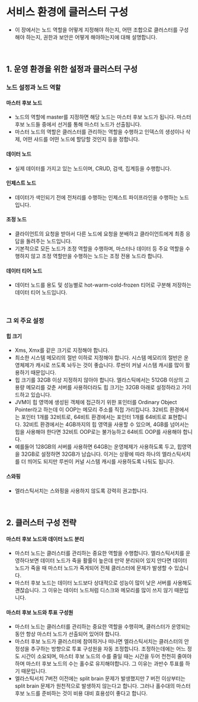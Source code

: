 # 서비스 환경에 클러스터 구성

- 이 장에서는 노드 역할을 어떻게 지정해야 하는지, 어떤 조합으로 클러스터를 구성해야 하는지, 권한과 보안은 어떻게 해야하는지에 대해 설명합니다.

<br>

## 1. 운영 환경을 위한 설정과 클러스터 구성

### 노드 설정과 노드 역할

#### 마스터 후보 노드

- 노드의 역할에 master를 지정하면 해당 노드는 마스터 후보 노드가 됩니다. 마스터 후보 노드들 중에서 선거를 통해 마스터 노드가 선출됩니다.
- 마스터 노드의 역할은 클러스터를 관리하는 역할을 수행하고 인덱스의 생성이나 삭제, 어떤 샤드를 어떤 노드에 할당할 것인지 등을 정합니다.

#### 데이터 노드

- 실제 데이터를 가지고 있는 노드이며, CRUD, 검색, 집계등을 수행합니다.

#### 인제스트 노드

- 데이터가 색인되기 전에 전처리를 수행하는 인제스트 파이프라인을 수행하는 노드입니다.

#### 조정 노드

- 클라이언트의 요청을 받아서 다른 노드에 요청을 분배하고 클라이언트에게 최종 응답을 돌려주는 노드입니다.
- 기본적으로 모든 노드가 조정 역할을 수행하며, 마스터나 데이터 등 주요 역할을 수행하지 않고 조정 역할만을 수행하는 노드는 조정 전용 노드라 합니다.

#### 데이터 티어 노드

- 데이터 노드를 용도 및 성능별로 hot-warm-cold-frozen 티어로 구분해 저장하는 데이터 티어 노드입니다.

<br>

### 그 외 주요 설정

#### 힙 크기 

- Xms, Xmx를 같은 크기로 지정해야 합니다.
- 최소한 시스템 메모리의 절반 이하로 지정해야 합니다. 시스템 메모리의 절반은 운영체제가 캐시로 쓰도록 놔두는 것이 좋습니다. 루씬이 커널 시스템 캐시를 많이 활용하기 때문입니다.
- 힙 크기를 32GB 이상 지정하지 않아야 합니다. 엘라스틱에서는 512GB 이상의 고용량 메모리를 갖춘 서버를 사용하더라도 힙 크기는 32GB 아래로 설정하라고 가이드하고 있습니다.
- JVM이 힙 영역에 생성된 객체에 접근하기 위한 포인터를 Ordinary Object Pointer라고 하는데 이 OOP는 메모리 주소를 직접 가리킵니다. 32비트 환경에서는 포인터 1개를 32비트로, 64비트 환경에서는 포인터 1개를 64비트로 표현합니다.
32비트 환경에서는 4GB까지의 힙 영역을 사용할 수 있으며, 4GB를 넘어서는 힙을 사용해야 한다면 32비트 OOP로는 불가능하고 64비트 OOP를 사용해야 합니다.
- 예를들어 128GB의 서버를 사용하면 64GB는 운영체제가 사용하도록 두고, 힙영역을 32GB로 설정하면 32GB가 남습니다. 이거는 상황에 따라 하나의 엘라스틱서치를 더 띄어도 되지만 루씬이 커널 시스템 캐시를 사용하도록 나둬도 됩니다.

#### 스와핑

- 엘라스틱서치는 스와핑을 사용하지 않도록 강력히 권고합니다.

<br>

## 2. 클러스터 구성 전략

#### 마스터 후보 노드와 데이터 노드 분리

- 마스터 노드는 클러스터를 관리하는 중요한 역할을 수행합니다. 엘라스틱서치를 운영하다보면 데이터 노드가 죽을 활률이 높은데 만약 분리되어 있지 안다면 데이터 노드가 죽을 때 마스터 노드가 죽게되어 전체 클러스터에 문제가 발생할 수 있습니다.
- 마스터 후보 노드는 데이터 노드보다 상대적으로 성능이 많이 낮은 서버를 사용해도 괜찮습니다. 그 이유는 데이터 노드처럼 디스크와 메모리를 많이 쓰지 않기 때문입니다.

#### 마스터 후보 노드와 투표 구성원

- 마스터 노드는 클러스터를 관리하는 중요한 역할을 수행히며, 클러스터가 운영되는 동안 항상 마스터 노드가 선출되어 있어야 합니다.
- 마스터 후보 노드가 클러스터에 참여하거나 떠나면 엘라스틱서치는 클러스터의 안정성을 추구하는 방향으로 투표 구성원을 자동 조정합니다. 조정하는데에는 어느 정도 시간이 소요되며, 마스터 후보 노드의 수를 줄일 때는 시간을 두어 천천히 줄여야하며 마스터 후보 노드의 수는 홀수로 유지해야합니다. 그 이유는 과반수 투표를 하기 때문입니다.
- 엘라스틱서치 7버전 이전에는 split brain 문제가 발생했지만 7 버전 이상부터는 split brain 문제가 원천적으로 발생하지 않는다고 합니다. 그러나 홀수대의 마스터 후보 노드를 준비하는 것이 비용 대비 효용성이 좋다고 합니다.





